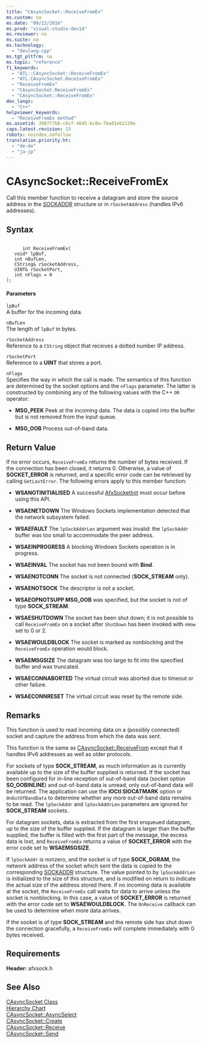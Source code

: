 ```yaml
---
title: "CAsyncSocket::ReceiveFromEx"
ms.custom: na
ms.date: "09/22/2016"
ms.prod: "visual-studio-dev14"
ms.reviewer: na
ms.suite: na
ms.technology: 
  - "devlang-cpp"
ms.tgt_pltfrm: na
ms.topic: "reference"
f1_keywords: 
  - "ATL::CAsyncSocket::ReceiveFromEx"
  - "ATL.CAsyncSocket.ReceiveFromEx"
  - "ReceiveFromEx"
  - "CAsyncSocket.ReceiveFromEx"
  - "CAsyncSocket::ReceiveFromEx"
dev_langs: 
  - "C++"
helpviewer_keywords: 
  - "ReceiveFromEx method"
ms.assetid: 398777b8-c0cf-4645-bc0e-7ba01eb2139e
caps.latest.revision: 15
robots: noindex,nofollow
translation.priority.ht: 
  - "de-de"
  - "ja-jp"
---
```

# CAsyncSocket::ReceiveFromEx
Call this member function to receive a datagram and store the source address in the [SOCKADDR](../vs140/sockaddr-structure.md) structure or in `rSocketAddress` (handles IPv6 addresses).  
  
## Syntax  
  
```  
  
      int ReceiveFromEx(  
   void* lpBuf,  
   int nBufLen,  
   CString& rSocketAddress,  
   UINT& rSocketPort,  
   int nFlags = 0   
);  
```  
  
#### Parameters  
 `lpBuf`  
 A buffer for the incoming data.  
  
 `nBufLen`  
 The length of `lpBuf` in bytes.  
  
 `rSocketAddress`  
 Reference to a `CString` object that receives a dotted number IP address.  
  
 `rSocketPort`  
 Reference to a **UINT** that stores a port.  
  
 `nFlags`  
 Specifies the way in which the call is made. The semantics of this function are determined by the socket options and the `nFlags` parameter. The latter is constructed by combining any of the following values with the C++ `OR` operator:  
  
-   **MSG_PEEK** Peek at the incoming data. The data is copied into the buffer but is not removed from the input queue.  
  
-   **MSG_OOB** Process out-of-band data.  
  
## Return Value  
 If no error occurs, `ReceiveFromEx` returns the number of bytes received. If the connection has been closed, it returns 0. Otherwise, a value of **SOCKET_ERROR** is returned, and a specific error code can be retrieved by calling `GetLastError`. The following errors apply to this member function:  
  
-   **WSANOTINITIALISED** A successful [AfxSocketInit](../vs140/afxsocketinit.md) must occur before using this API.  
  
-   **WSAENETDOWN** The Windows Sockets implementation detected that the network subsystem failed.  
  
-   **WSAEFAULT** The `lpSockAddrLen` argument was invalid: the `lpSockAddr` buffer was too small to accommodate the peer address.  
  
-   **WSAEINPROGRESS** A blocking Windows Sockets operation is in progress.  
  
-   **WSAEINVAL** The socket has not been bound with **Bind**.  
  
-   **WSAENOTCONN** The socket is not connected (**SOCK_STREAM** only).  
  
-   **WSAENOTSOCK** The descriptor is not a socket.  
  
-   **WSAEOPNOTSUPP MSG_OOB** was specified, but the socket is not of type **SOCK_STREAM**.  
  
-   **WSAESHUTDOWN** The socket has been shut down; it is not possible to call `ReceiveFromEx` on a socket after `ShutDown` has been invoked with `nHow` set to 0 or 2.  
  
-   **WSAEWOULDBLOCK** The socket is marked as nonblocking and the `ReceiveFromEx` operation would block.  
  
-   **WSAEMSGSIZE** The datagram was too large to fit into the specified buffer and was truncated.  
  
-   **WSAECONNABORTED** The virtual circuit was aborted due to timeout or other failure.  
  
-   **WSAECONNRESET** The virtual circuit was reset by the remote side.  
  
## Remarks  
 This function is used to read incoming data on a (possibly connected) socket and capture the address from which the data was sent.  
  
 This function is the same as [CAsyncSocket::ReceiveFrom](../vs140/casyncsocket--receivefrom.md) except that it handles IPv6 addresses as well as older protocols.  
  
 For sockets of type **SOCK_STREAM**, as much information as is currently available up to the size of the buffer supplied is returned. If the socket has been configured for in-line reception of out-of-band data (socket option **SO_OOBINLINE**) and out-of-band data is unread, only out-of-band data will be returned. The application can use the **IOCtl SIOCATMARK** option or `OnOutOfBandData` to determine whether any more out-of-band data remains to be read. The `lpSockAddr` and `lpSockAddrLen` parameters are ignored for **SOCK_STREAM** sockets.  
  
 For datagram sockets, data is extracted from the first enqueued datagram, up to the size of the buffer supplied. If the datagram is larger than the buffer supplied, the buffer is filled with the first part of the message, the excess data is lost, and `ReceiveFromEx` returns a value of **SOCKET_ERROR** with the error code set to **WSAEMSGSIZE**.  
  
 If `lpSockAddr` is nonzero, and the socket is of type **SOCK_DGRAM**, the network address of the socket which sent the data is copied to the corresponding [SOCKADDR](../vs140/sockaddr-structure.md) structure. The value pointed to by `lpSockAddrLen` is initialized to the size of this structure, and is modified on return to indicate the actual size of the address stored there. If no incoming data is available at the socket, the `ReceiveFromEx` call waits for data to arrive unless the socket is nonblocking. In this case, a value of **SOCKET_ERROR** is returned with the error code set to **WSAEWOULDBLOCK**. The `OnReceive` callback can be used to determine when more data arrives.  
  
 If the socket is of type **SOCK_STREAM** and the remote side has shut down the connection gracefully, a `ReceiveFromEx` will complete immediately with 0 bytes received.  
  
## Requirements  
 **Header:** afxsock.h  
  
## See Also  
 [CAsyncSocket Class](../vs140/casyncsocket-class.md)   
 [Hierarchy Chart](../vs140/hierarchy-chart.md)   
 [CAsyncSocket::AsyncSelect](../vs140/casyncsocket--asyncselect.md)   
 [CAsyncSocket::Create](../vs140/casyncsocket--create.md)   
 [CAsyncSocket::Receive](../vs140/casyncsocket--receive.md)   
 [CAsyncSocket::Send](../vs140/casyncsocket--send.md)